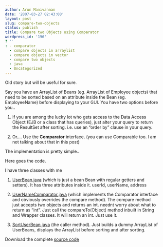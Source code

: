 ```yaml
---
author: Arun Manivannan
date: '2007-03-27 02:43:00'
layout: post
slug: compare-two-objects
status: publish
title: Compare two Objects using Comparator
wordpress_id: '196'
? ''
: - comparator
  - compare objects in arraylist
  - compare objects in vector
  - compare two objects
  - java
  - Uncategorized
---
```


Old story but will be useful for sure.

Say you have an ArrayList of Beans (eg. ArrayList of Employee objects) that
need to be sorted based on an attribute inside the Bean (eg. EmployeeName)
before displaying to your GUI. You have two options before you..

1) If you are among the lucky lot who gets access to the Data Access Object
(EJB or a class that has queries), just alter your query to return the
ResultSet after sorting. i.e. use an “order by” clause in your query.

2) Or…. Use the **Comparator** interface. (you can use Comparable too. I am
not talking about that in this post)

The implementation is pretty simple..

Here goes the code.

I have three classes with me

1) [UserBean.java][1] (which is just a bean Bean with regular getters and
setters). It has three attributes inside it. userId, userName, address

2) [UserNameComparator.java][2] (which implements the Comparator interface and
obviously overrides the compare method). The compare method just accepts two
objects and returns an int. neednt worry about what to return as “int”. Just
call the compareTo(Object) method inbuilt in String and Wrapper classes. It
will return an int. Just use it.

3) [SortUserBean.java][3] (the caller method). Just builds a dummy ArrayList
of UserBeans, displays the ArrayList before sorting and after sorting.

Download the complete [source code][4]

   [1]: http://www.arunma.com/files/code/compare/UserBean.java

   [2]: http://www.arunma.com/files/code/compare/UserNameComparator.java

   [3]: http://www.arunma.com/files/code/compare/SortUserBean.java

   [4]: http://www.arunma.com/files/code/compare/compare.zip

